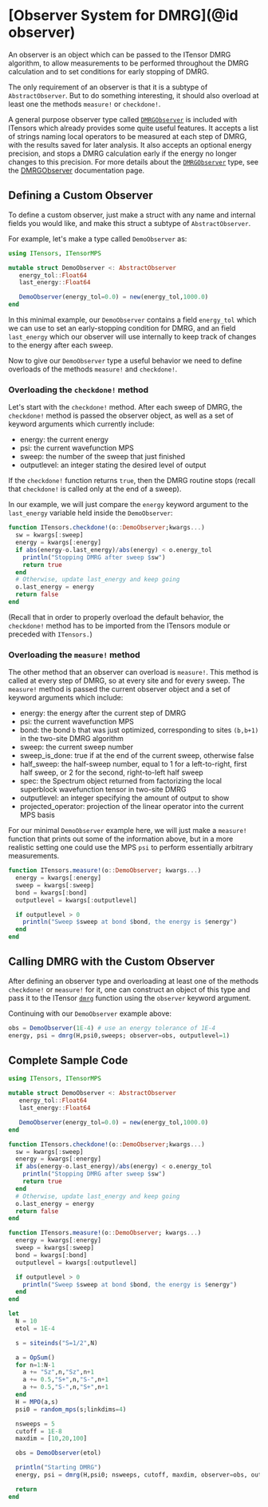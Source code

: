 # [Observer System for DMRG](@id observer)

An observer is an object which can be passed to the ITensor DMRG
algorithm, to allow measurements to be performed throughout
the DMRG calculation and to set conditions for early stopping
of DMRG.

The only requirement of an observer is that it is a subtype
of `AbstractObserver`. But to do something interesting, it
should also overload at least one the methods `measure!`
or `checkdone!`.

A general purpose observer type called [`DMRGObserver`](@ref) is
included with ITensors which already provides some
quite useful features. It accepts a list of strings naming
local operators to be measured at each step of DMRG, with
the results saved for later analysis. It also accepts an
optional energy precision, and stops a DMRG calculation early
if the energy no longer changes to this precision. For more
details about the [`DMRGObserver`](@ref) type, see
the [DMRGObserver](@ref) documentation page.

## Defining a Custom Observer

To define a custom observer, just make a struct with
any name and internal fields you would like, and make
this struct a subtype of `AbstractObserver`.

For example, let's make a type called `DemoObserver`
as:

```julia
using ITensors, ITensorMPS

mutable struct DemoObserver <: AbstractObserver
   energy_tol::Float64
   last_energy::Float64

   DemoObserver(energy_tol=0.0) = new(energy_tol,1000.0)
end

```

In this minimal example, our `DemoObserver`
contains a field `energy_tol` which we can use to set
an early-stopping condition for DMRG, and an field
`last_energy` which our observer will use internally
to keep track of changes to the energy after each sweep.

Now to give our `DemoObserver` type a useful behavior
we need to define overloads of the methods `measure!`
and `checkdone!`.

### Overloading the `checkdone!` method

Let's start with the `checkdone!` method. After
each sweep of DMRG, the `checkdone!` method is
passed the observer object, as well as a set of keyword
arguments which currently include:
  - energy: the current energy
  - psi: the current wavefunction MPS
  - sweep: the number of the sweep that just finished
  - outputlevel: an integer stating the desired level of output

If the `checkdone!` function returns `true`, then the DMRG
routine stops (recall that `checkdone!` is called only at the
end of a sweep).

In our example, we will just compare the `energy` keyword
argument to the `last_energy` variable held inside the `DemoObserver`:

```julia
function ITensors.checkdone!(o::DemoObserver;kwargs...)
  sw = kwargs[:sweep]
  energy = kwargs[:energy]
  if abs(energy-o.last_energy)/abs(energy) < o.energy_tol
    println("Stopping DMRG after sweep $sw")
    return true
  end
  # Otherwise, update last_energy and keep going
  o.last_energy = energy
  return false
end
```

(Recall that in order to properly overload the default behavior,
the `checkdone!` method has to be imported from the ITensors module
or preceded with `ITensors.`)


### Overloading the `measure!` method

The other method that an observer can overload is `measure!`.
This method is called at every step of DMRG, so at every
site and for every sweep. The `measure!` method is passed
the current observer object and a set of keyword arguments
which include:
   - energy: the energy after the current step of DMRG
   - psi: the current wavefunction MPS
   - bond: the bond `b` that was just optimized, corresponding to sites `(b,b+1)` in the two-site DMRG algorithm
   - sweep: the current sweep number
   - sweep\_is\_done: true if at the end of the current sweep, otherwise false
   - half_sweep: the half-sweep number, equal to 1 for a left-to-right, first half sweep, or 2 for the second, right-to-left half sweep
   - spec: the Spectrum object returned from factorizing the local superblock wavefunction tensor in two-site DMRG
   - outputlevel: an integer specifying the amount of output to show
   - projected_operator: projection of the linear operator into the current MPS basis

For our minimal `DemoObserver` example here, we will just make a `measure!` function
that prints out some of the information above, but in a more realistic setting one
could use the MPS `psi` to perform essentially arbitrary measurements.

```julia
function ITensors.measure!(o::DemoObserver; kwargs...)
  energy = kwargs[:energy]
  sweep = kwargs[:sweep]
  bond = kwargs[:bond]
  outputlevel = kwargs[:outputlevel]

  if outputlevel > 0
    println("Sweep $sweep at bond $bond, the energy is $energy")
  end
end
```

## Calling DMRG with the Custom Observer

After defining an observer type and overloading at least one of the
methods `checkdone!` or `measure!` for it, one can construct an
object of this type and pass it to the ITensor [`dmrg`](@ref) function
using the `observer` keyword argument.

Continuing with our `DemoObserver` example above:

```julia
obs = DemoObserver(1E-4) # use an energy tolerance of 1E-4
energy, psi = dmrg(H,psi0,sweeps; observer=obs, outputlevel=1)
```

## Complete Sample Code

```julia
using ITensors, ITensorMPS

mutable struct DemoObserver <: AbstractObserver
   energy_tol::Float64
   last_energy::Float64

   DemoObserver(energy_tol=0.0) = new(energy_tol,1000.0)
end

function ITensors.checkdone!(o::DemoObserver;kwargs...)
  sw = kwargs[:sweep]
  energy = kwargs[:energy]
  if abs(energy-o.last_energy)/abs(energy) < o.energy_tol
    println("Stopping DMRG after sweep $sw")
    return true
  end
  # Otherwise, update last_energy and keep going
  o.last_energy = energy
  return false
end

function ITensors.measure!(o::DemoObserver; kwargs...)
  energy = kwargs[:energy]
  sweep = kwargs[:sweep]
  bond = kwargs[:bond]
  outputlevel = kwargs[:outputlevel]

  if outputlevel > 0
    println("Sweep $sweep at bond $bond, the energy is $energy")
  end
end

let
  N = 10
  etol = 1E-4

  s = siteinds("S=1/2",N)

  a = OpSum()
  for n=1:N-1
    a += "Sz",n,"Sz",n+1
    a += 0.5,"S+",n,"S-",n+1
    a += 0.5,"S-",n,"S+",n+1
  end
  H = MPO(a,s)
  psi0 = random_mps(s;linkdims=4)

  nsweeps = 5
  cutoff = 1E-8
  maxdim = [10,20,100]

  obs = DemoObserver(etol)

  println("Starting DMRG")
  energy, psi = dmrg(H,psi0; nsweeps, cutoff, maxdim, observer=obs, outputlevel=1)

  return
end
```

